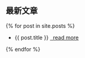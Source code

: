 ## 最新文章
{% for post in site.posts %}
  <ul>
    <li>
      {{ post.title }}
      <a href="{{ post.url }}">&nbsp;&nbsp;read more</a>
    </li>
  </ul>
{% endfor %}
